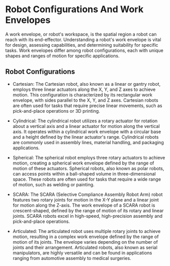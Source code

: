 # Robot Configurations And Work Envelopes
A work envelope, or robot's workspace, is the spatial region a robot can reach with its end-effector. Understanding a robot's work envelope is vital for design, assessing capabilities, and determining suitability for specific tasks. Work envelopes differ among robot configurations, each with unique shapes and ranges of motion for specific applications.

## Robot Configurations
- Cartesian:
The Cartesian robot, also known as a linear or gantry robot, employs three linear actuators along the X, Y, and Z axes to achieve motion. This configuration is characterized by its rectangular work envelope, with sides parallel to the X, Y, and Z axes. Cartesian robots are often used for tasks that require precise linear movements, such as pick-and-place operations or 3D printing.

- Cylindrical:
The cylindrical robot utilizes a rotary actuator for rotation about a vertical axis and a linear actuator for motion along the vertical axis. It operates within a cylindrical work envelope with a circular base and a height defined by the linear actuator's range. Cylindrical robots are commonly used in assembly lines, material handling, and packaging applications.

- Spherical:
The spherical robot employs three rotary actuators to achieve motion, creating a spherical work envelope defined by the range of motion of these actuators. Spherical robots, also known as polar robots, can access points within a ball-shaped volume in three-dimensional space. These robots are often used for tasks that require a wide range of motion, such as welding or painting.

- SCARA:
The SCARA (Selective Compliance Assembly Robot Arm) robot features two rotary joints for motion in the X-Y plane and a linear joint for motion along the Z-axis. The work envelope of a SCARA robot is crescent-shaped, defined by the range of motion of its rotary and linear joints. SCARA robots excel in high-speed, high-precision assembly and pick-and-place operations.

- Articulated:
The articulated robot uses multiple rotary joints to achieve motion, resulting in a complex work envelope defined by the range of motion of its joints. The envelope varies depending on the number of joints and their arrangement. Articulated robots, also known as serial manipulators, are highly versatile and can be found in applications ranging from automotive assembly to medical surgeries.
